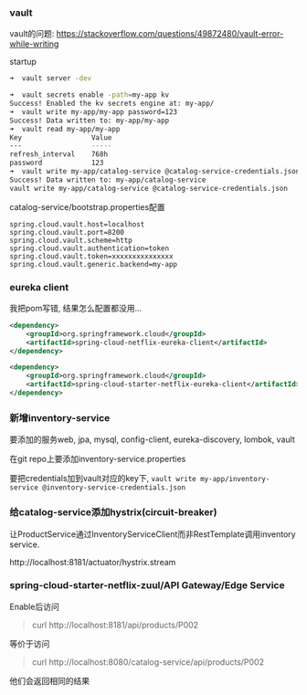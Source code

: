 ### vault

vault的问题: https://stackoverflow.com/questions/49872480/vault-error-while-writing

startup

```sh
➜  vault server -dev

➜  vault secrets enable -path=my-app kv
Success! Enabled the kv secrets engine at: my-app/
➜  vault write my-app/my-app password=123
Success! Data written to: my-app/my-app
➜  vault read my-app/my-app
Key                 Value
---                 -----
refresh_interval    768h
password            123
➜  vault write my-app/catalog-service @catalog-service-credentials.json
Success! Data written to: my-app/catalog-service
vault write my-app/catalog-service @catalog-service-credentials.json
```

catalog-service/bootstrap.properties配置

```
spring.cloud.vault.host=localhost
spring.cloud.vault.port=8200
spring.cloud.vault.scheme=http
spring.cloud.vault.authentication=token
spring.cloud.vault.token=xxxxxxxxxxxxxxx
spring.cloud.vault.generic.backend=my-app
```

### eureka client
我把pom写错, 结果怎么配置都没用...

```xml
<dependency>
	<groupId>org.springframework.cloud</groupId>
	<artifactId>spring-cloud-netflix-eureka-client</artifactId>
</dependency>
```

```xml
<dependency>
	<groupId>org.springframework.cloud</groupId>
	<artifactId>spring-cloud-starter-netflix-eureka-client</artifactId>
</dependency>
```

### 新增inventory-service
要添加的服务web, jpa, mysql, config-client, eureka-discovery, lombok, vault

在git repo上要添加inventory-service.properties

要把credentials加到vault对应的key下, `vault write my-app/inventory-service @inventory-service-credentials.json`


### 给catalog-service添加hystrix(circuit-breaker)
让ProductService通过InventoryServiceClient而非RestTemplate调用inventory service.

http://localhost:8181/actuator/hystrix.stream

### spring-cloud-starter-netflix-zuul/API Gateway/Edge Service
Enable后访问

> curl http://localhost:8181/api/products/P002

等价于访问

> curl http://localhost:8080/catalog-service/api/products/P002

他们会返回相同的结果




